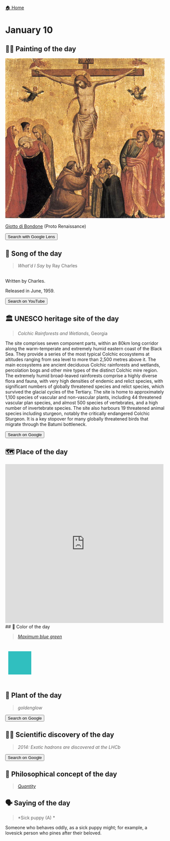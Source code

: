 
[🏠 Home](../../index.md)

# January 10

## 🧑‍🎨 Painting of the day

<img width="600" src="../img/Giotto_di_Bondone_7.jpg">

[Giotto di Bondone](http://en.wikipedia.org/wiki/Giotto_di_Bondone) (Proto Renaissance)

<button class="btn btn-success"
onclick=" window.open('https://lens.google.com/uploadbyurl?url=https://iretes.github.io/one-a-day/data/img/Giotto_di_Bondone_7.jpg','_blank')">
Search with Google Lens
</button>

## 🎼 Song of the day

> *What'd I Say*
by Ray Charles

<br />Written by Charles.

Released in June, 1959.

<button class="btn btn-success"
onclick=" window.open('http://www.youtube.com/search?q=What d I Say by Ray Charles','_blank')">
Search on YouTube
</button>

## 🏛️ UNESCO heritage site of the day

> *Colchic Rainforests and Wetlands*, Georgia

<p>The site comprises seven component parts, within an 80km long corridor along the warm-temperate and extremely humid eastern coast of the Black Sea. They provide a series of the most typical Colchic ecosystems at altitudes ranging from sea level to more than 2,500 metres above it. The main ecosystems are ancient deciduous Colchic rainforests and wetlands, percolation bogs and other mire types of the distinct Colchic mire region. The extremely humid broad-leaved rainforests comprise a highly diverse flora and fauna, with very high densities of endemic and relict species, with significant numbers of globally threatened species and relict species, which survived the glacial cycles of the Tertiary. The site is home to approximately 1,100 species of vascular and non-vascular plants, including 44 threatened vascular plan species, and almost 500 species of vertebrates, and a high number of invertebrate species. The site also harbours 19 threatened animal species including sturgeon, notably the critically endangered Colchic Sturgeon. It is a key stopover for many globally threatened birds that migrate through the Batumi bottleneck.</p>

<button class="btn btn-success"
onclick=" window.open('http://www.google.com/search?q=Colchic Rainforests and Wetlands','_blank')">
Search on Google
</button>

## 🗺️ Place of the day

<iframe
src="https://www.mapcrunch.com"
name="mapcrunch"
width="500"
height="500"
allowTransparency="true"
scrolling="no"
frameborder="0"
>
</iframe>
## 🎨 Color of the day

> *[Maximum blue green](https://en.wikipedia.org/wiki/List_of_Crayola_crayon_colors#Standard_colors)*

<div style="color:#30BFBF; font-size: 100px;">&#9632;</div>

## 🌿 Plant of the day

> *goldenglow*

<button class="btn btn-success"
onclick=" window.open('http://www.google.com/search?q=goldenglow','_blank')">
Search on Google
</button>

## 🧑‍🔬 Scientific discovery of the day

> *2014: Exotic hadrons are discovered at the LHCb*

<button class="btn btn-success"
onclick=" window.open('http://www.google.com/search?q=2014: Exotic hadrons are discovered at the LHCb','_blank')">
Search on Google
</button>

## 💭 Philosophical concept of the day

> *[Quantity](https://en.wikipedia.org/wiki/Quantity)*

## 🗣️ Saying of the day

> *Sick puppy (A) *

Someone who behaves oddly, as a sick puppy might; for example, a lovesick person who pines after their beloved. 
